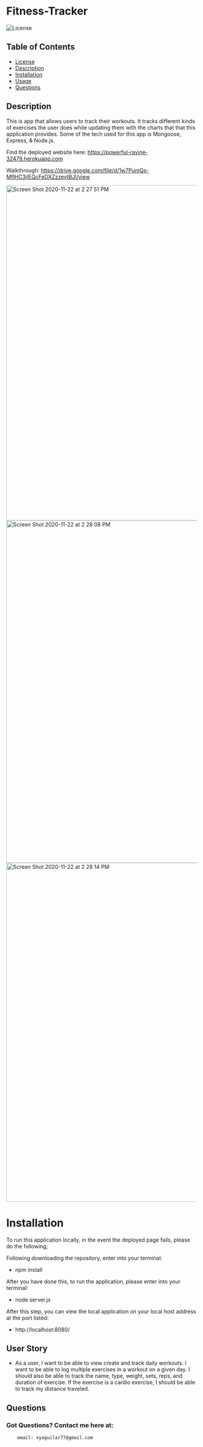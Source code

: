 # Fitness-Tracker

![License](https://img.shields.io/badge/License-APACHE%202.0-green.svg)

 ## Table of Contents
  * [License](#license)
  * [Description](#description)
  * [Installation](#installation)
  * [Usage](#usage)
  * [Questions](#questions)
  

## Description 

This is app that allows users to track their workouts. It tracks different kinds of exercises the user does while updating them with the charts that that this application provides. Some of the tech used for this app is Mongoose, Express, & Node.js.

Find the deployed website here: https://powerful-ravine-32479.herokuapp.com

Walkthrough: https://drive.google.com/file/d/1w7PumQs-MfIHC3jIEQcFeDXZzzeytBJI/view

<img width="885" alt="Screen Shot 2020-11-22 at 2 27 51 PM" src="https://user-images.githubusercontent.com/65522080/99915076-718f4800-2ccf-11eb-8d92-406c4965b4fd.png">
<img width="904" alt="Screen Shot 2020-11-22 at 2 28 08 PM" src="https://user-images.githubusercontent.com/65522080/99915078-72c07500-2ccf-11eb-91e2-50315fe3a95d.png">
<img width="895" alt="Screen Shot 2020-11-22 at 2 28 14 PM" src="https://user-images.githubusercontent.com/65522080/99915080-73f1a200-2ccf-11eb-9b7e-e56543bb26b1.png">


# Installation

To run this application locally, in the event the deployed page fails, please do the following;

Following downloading the repository, enter into your terminal:
- npm install

After you have done this, to run the application, please enter into your terminal: 
- node server.js

After this step, you can view the local application on your local host address at the port listed:
- http://localhost:8080/


## User Story

* As a user, I want to be able to view create and track daily workouts. I want to be able to log multiple exercises in a workout on a given day. I should also be able to track the name, type, weight, sets, reps, and duration of exercise. If the exercise is a cardio exercise, I should be able to track my distance traveled.


 ## Questions 

### Got Questions? Contact me here at: 
        
        email: xyaguilar77@gmail.com
